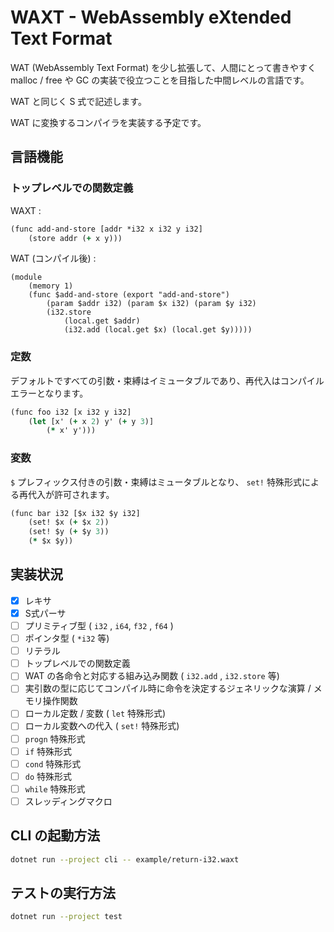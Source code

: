 # WAXT - WebAssembly eXtended Text Format

WAT (WebAssembly Text Format) を少し拡張して、人間にとって書きやすく malloc / free や GC の実装で役立つことを目指した中間レベルの言語です。

WAT と同じく S 式で記述します。

WAT に変換するコンパイラを実装する予定です。

## 言語機能

### トップレベルでの関数定義

WAXT :

```clojure
(func add-and-store [addr *i32 x i32 y i32]
    (store addr (+ x y)))
```

WAT (コンパイル後) :

```wasm
(module
    (memory 1)
    (func $add-and-store (export "add-and-store")
        (param $addr i32) (param $x i32) (param $y i32)
        (i32.store
            (local.get $addr)
            (i32.add (local.get $x) (local.get $y)))))
```

### 定数

デフォルトですべての引数・束縛はイミュータブルであり、再代入はコンパイルエラーとなります。

```clojure
(func foo i32 [x i32 y i32]
    (let [x' (+ x 2) y' (+ y 3)]
        (* x' y')))
```

### 変数

`$` プレフィックス付きの引数・束縛はミュータブルとなり、 `set!` 特殊形式による再代入が許可されます。

```clojure
(func bar i32 [$x i32 $y i32]
    (set! $x (+ $x 2))
    (set! $y (+ $y 3))
    (* $x $y))
```

## 実装状況

- [x] レキサ
- [x] S式パーサ
- [ ] プリミティブ型 ( `i32` , `i64`, `f32` , `f64` )
- [ ] ポインタ型 ( `*i32` 等)
- [ ] リテラル
- [ ] トップレベルでの関数定義
- [ ] WAT の各命令と対応する組み込み関数 ( `i32.add` , `i32.store` 等)
- [ ] 実引数の型に応じてコンパイル時に命令を決定するジェネリックな演算 / メモリ操作関数
- [ ] ローカル定数 / 変数 ( `let` 特殊形式)
- [ ] ローカル変数への代入 ( `set!` 特殊形式)
- [ ] `progn` 特殊形式
- [ ] `if` 特殊形式
- [ ] `cond` 特殊形式
- [ ] `do` 特殊形式
- [ ] `while` 特殊形式
- [ ] スレッディングマクロ

## CLI の起動方法

```bash
dotnet run --project cli -- example/return-i32.waxt
```

## テストの実行方法

```bash
dotnet run --project test
```
